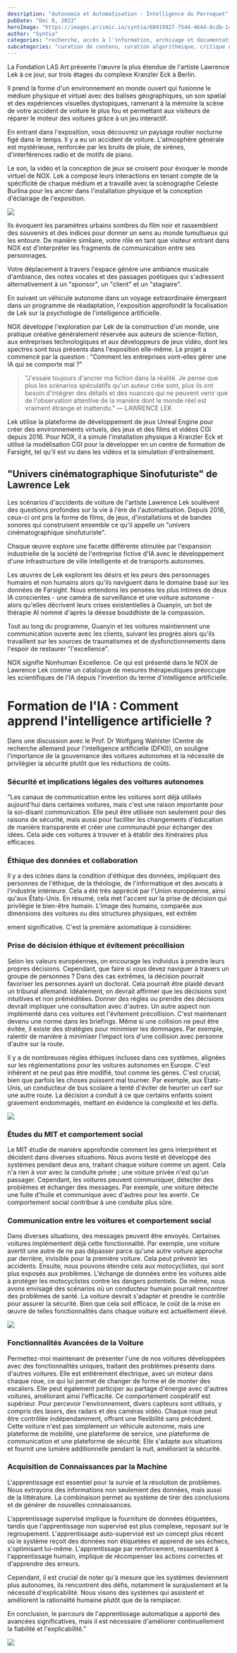 ```yaml
---
description: "Autonomie et Automatisation - Intelligence du Perroquet"
pubDate: "Dec 8, 2023"
heroImage: "https://images.prismic.io/syntia/68919927-7544-4644-8cdb-14d5d992b35b_20231208_001301-COLLAGE.jpg?auto=compress,format"
author: "Syntia"
categories: "recherche, accès à l'information, archivage et documentation, intelligence artificielle"
subcategories: "curation de contenu, curation algorithmique, critique en dialogue, gouvernance de la critique, compétences numériques"
---
```


La Fondation LAS Art présente l'œuvre la plus étendue de l'artiste Lawrence Lek
à ce jour, sur trois étages du complexe Kranzler Eck à Berlin.

Il prend la forme d'un environnement en monde ouvert qui fusionne le médium
physique et virtuel avec des balises géographiques, un son spatial et des
expériences visuelles dystopiques, ramenant à la mémoire la scène de votre
accident de voiture le plus fou et permettant aux visiteurs de réparer le moteur
des voitures grâce à un jeu interactif.

En entrant dans l'exposition, vous découvrez un paysage routier nocturne figé
dans le temps. Il y a eu un accident de voiture. L'atmosphère générale est
mystérieuse, renforcée par les bruits de pluie, de sirènes, d'interférences
radio et de motifs de piano.

Le son, la vidéo et la conception de jeux se croisent pour évoquer le monde
virtuel de NOX. Lek a composé leurs interactions en tenant compte de la
spécificité de chaque médium et a travaillé avec la scénographe Celeste Burlina
pour les ancrer dans l'installation physique et la conception d'éclairage de
l'exposition.

![](https://images.prismic.io/syntia/68919927-7544-4644-8cdb-14d5d992b35b_20231208_001301-COLLAGE.jpg?auto=compress,format)

Ils évoquent les paramètres urbains sombres du film noir et rassemblent des
souvenirs et des indices pour donner un sens au monde tumultueux qui les
entoure. De manière similaire, votre rôle en tant que visiteur entrant dans NOX
est d'interpréter les fragments de communication entre ses personnages.

Votre déplacement à travers l'espace génère une ambiance musicale d'ambiance,
des notes vocales et des passages poétiques qui s'adressent alternativement à un
"sponsor", un "client" et un "stagiaire".

En suivant un véhicule autonome dans un voyage extraordinaire émergeant dans un
programme de réadaptation, l'exposition approfondit la focalisation de Lek sur
la psychologie de l'intelligence artificielle.

NOX développe l'exploration par Lek de la construction d'un monde, une pratique
créative généralement réservée aux auteurs de science-fiction, aux entreprises
technologiques et aux développeurs de jeux vidéo, dont les spectres sont tous
présents dans l'exposition elle-même. Le projet a commencé par la question :
"Comment les entreprises vont-elles gérer une IA qui se comporte mal ?"

> "J'essaie toujours d'ancrer ma fiction dans la réalité. Je pense que plus les
> scénarios spéculatifs qu'un auteur crée sont, plus ils ont besoin d'intégrer
> des détails et des nuances qui ne peuvent venir que de l'observation attentive
> de la manière dont le monde réel est vraiment étrange et inattendu." —
> LAWRENCE LEK

Lek utilise la plateforme de développement de jeux Unreal Engine pour créer des
environnements virtuels, des jeux et des films et vidéos CGI depuis 2016. Pour
NOX, il a simulé l'installation physique à Kranzler Eck et utilisé la
modélisation CGI pour la développer en un centre de formation de Farsight, tel
qu'il est vu dans les vidéos et la simulation d'entraînement.

## "Univers cinématographique Sinofuturiste" de Lawrence Lek

Les scénarios d'accidents de voiture de l'artiste Lawrence Lek soulèvent des
questions profondes sur la vie à l'ère de l'automatisation. Depuis 2016, ceux-ci
ont pris la forme de films, de jeux, d'installations et de bandes sonores qui
construisent ensemble ce qu'il appelle un "univers cinématographique
sinofuturiste".

Chaque œuvre explore une facette différente stimulée par l'expansion
industrielle de la société de l'entreprise fictive d'IA avec le développement
d'une infrastructure de ville intelligente et de transports autonomes.

Les œuvres de Lek explorent les désirs et les peurs des personnages humains et
non humains alors qu'ils naviguent dans le domaine basé sur les données de
Farsight. Nous entendons les pensées les plus intimes de deux IA conscientes -
une caméra de surveillance et une voiture autonome - alors qu'elles décrivent
leurs crises existentielles à Guanyin, un bot de thérapie AI nommé d'après la
déesse bouddhiste de la compassion.

Tout au long du programme, Guanyin et les voitures maintiennent une
communication ouverte avec les clients, suivant les progrès alors qu'ils
travaillent sur les sources de traumatismes et de dysfonctionnements dans
l'espoir de restaurer "l'excellence".

NOX signifie Nonhuman Excellence. Ce qui est présenté dans le NOX de Lawrence
Lek comme un catalogue de mesures thérapeutiques préoccupe les scientifiques de
l'IA depuis l'invention du terme d'intelligence artificielle.

# Formation de l'IA : Comment apprend l'intelligence artificielle ?

Dans une discussion avec le Prof. Dr Wolfgang Wahlster (Centre de recherche
allemand pour l'intelligence artificielle (DFKI)), on souligne l'importance de
la gouvernance des voitures autonomes et la nécessité de privilégier la sécurité
plutôt que les réductions de coûts.

### Sécurité et implications légales des voitures autonomes

"Les canaux de communication entre les voitures sont déjà utilisés aujourd'hui
dans certaines voitures, mais c'est une raison importante pour la soi-disant
communication. Elle peut être utilisée non seulement pour des raisons de
sécurité, mais aussi pour faciliter les changements d'éducation de manière
transparente et créer une communauté pour échanger des idées. Cela aide ces
voitures à trouver et à établir des itinéraires plus efficaces.

### Éthique des données et collaboration

Il y a des icônes dans la condition d'éthique des données, impliquant des
personnes de l'éthique, de la théologie, de l'informatique et des avocats à
l'industrie intérieure. Cela a été très apprécié par l'Union européenne, ainsi
qu'aux États-Unis. En résumé, cela met l'accent sur la prise de décision qui
privilégie le bien-être humain. L'image des humains, comparée aux dimensions des
voitures ou des structures physiques, est extrêm

ement significative. C'est la première axiomatique à considérer.

### Prise de décision éthique et évitement précollision

Selon les valeurs européennes, on encourage les individus à prendre leurs
propres décisions. Cependant, que faire si vous devez naviguer à travers un
groupe de personnes ? Dans des cas extrêmes, la décision pourrait favoriser les
personnes ayant un doctorat. Cela pourrait être plaidé devant un tribunal
allemand. Idéalement, on devrait affirmer que les décisions sont intuitives et
non préméditées. Donner des règles ou prendre des décisions devrait impliquer
une consultation avec d'autres. Un autre aspect non implémenté dans ces voitures
est l'évitement précollision. C'est maintenant devenu une norme dans les
briefings. Même si une collision ne peut être évitée, il existe des stratégies
pour minimiser les dommages. Par exemple, ralentir de manière à minimiser
l'impact lors d'une collision avec personne d'autre sur la route.

Il y a de nombreuses règles éthiques incluses dans ces systèmes, alignées sur
les réglementations pour les voitures autonomes en Europe. C'est inhérent et ne
peut pas être modifié, tout comme les gènes. C'est crucial, bien que parfois les
choses puissent mal tourner. Par exemple, aux États-Unis, un conducteur de bus
scolaire a tenté d'éviter de heurter un cerf sur une autre route. La décision a
conduit à ce que certains enfants soient gravement endommagés, mettant en
évidence la complexité et les défis.

![](https://images.prismic.io/syntia/1f54050f-6fdb-4d17-9af1-6a61677f8c66_20231208_001526-COLLAGE.jpg?auto=compress,format)

### Études du MIT et comportement social

Le MIT étudie de manière approfondie comment les gens interprètent et décident
dans diverses situations. Nous avons testé et développé des systèmes pendant
deux ans, traitant chaque voiture comme un agent. Cela n'a rien à voir avec la
conduite privée ; une voiture privée n'est qu'un passager. Cependant, les
voitures peuvent communiquer, détecter des problèmes et échanger des messages.
Par exemple, une voiture détecte une fuite d'huile et communique avec d'autres
pour les avertir. Ce comportement social contribue à une conduite plus sûre.

### Communication entre les voitures et comportement social

Dans diverses situations, des messages peuvent être envoyés. Certaines voitures
implémentent déjà cette fonctionnalité. Par exemple, une voiture avertit une
autre de ne pas dépasser parce qu'une autre voiture approche par derrière,
invisible pour la première voiture. Cela peut prévenir les accidents. Ensuite,
nous pouvons étendre cela aux motocyclistes, qui sont plus exposés aux
problèmes. L'échange de données entre les voitures aide à protéger les
motocyclistes contre les dangers potentiels. De même, nous avons envisagé des
scénarios où un conducteur humain pourrait rencontrer des problèmes de santé. La
voiture devrait s'adapter et prendre le contrôle pour assurer la sécurité. Bien
que cela soit efficace, le coût de la mise en œuvre de telles fonctionnalités
dans chaque voiture est actuellement élevé.

![](https://images.prismic.io/syntia/d2e82229-8a03-4534-a585-379e1f9cd086_20231208_001636-COLLAGE.jpg?auto=compress,format)

### Fonctionnalités Avancées de la Voiture

Permettez-moi maintenant de présenter l'une de nos voitures développées avec des
fonctionnalités uniques, traitant des problèmes présents dans d'autres voitures.
Elle est entièrement électrique, avec un moteur dans chaque roue, ce qui lui
permet de changer de forme et de monter des escaliers. Elle peut également
participer au partage d'énergie avec d'autres voitures, améliorant ainsi
l'efficacité. Ce comportement coopératif est supérieur. Pour percevoir
l'environnement, divers capteurs sont utilisés, y compris des lasers, des radars
et des caméras vidéo. Chaque roue peut être contrôlée indépendamment, offrant
une flexibilité sans précédent. Cette voiture n'est pas simplement un véhicule
autonome, mais une plateforme de mobilité, une plateforme de service, une
plateforme de communication et une plateforme de sécurité. Elle s'adapte aux
situations et fournit une lumière additionnelle pendant la nuit, améliorant la
sécurité.

### Acquisition de Connaissances par la Machine

L'apprentissage est essentiel pour la survie et la résolution de problèmes. Nous
extrayons des informations non seulement des données, mais aussi de la
littérature. La combinaison permet au système de tirer des conclusions et de
générer de nouvelles connaissances.

L'apprentissage supervisé implique la fourniture de données étiquetées, tandis
que l'apprentissage non supervisé est plus complexe, reposant sur le
regroupement. L'apprentissage auto-supervisé est un concept plus récent où le
système reçoit des données non étiquetées et apprend de ses échecs, s'optimisant
lui-même. L'apprentissage par renforcement, ressemblant à l'apprentissage
humain, implique de récompenser les actions correctes et d'apprendre des
erreurs.

Cependant, il est crucial de noter qu'à mesure que les systèmes deviennent plus
autonomes, ils rencontrent des défis, notamment le surajustement et la nécessité
d'explicabilité. Nous visons des systèmes qui assistent et améliorent la
rationalité humaine plutôt que de la remplacer.

En conclusion, le parcours de l'apprentissage automatique a apporté des avancées
significatives, mais il est nécessaire d'améliorer continuellement la fiabilité
et l'explicabilité."

![](https://images.prismic.io/syntia/77729fe3-921f-4354-98ef-dda874849f9c_20231208_001335-COLLAGE.jpg?auto=compress,format)
